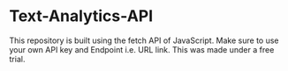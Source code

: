 # Text-Analytics-API
This repository is built using the fetch API of JavaScript.
Make sure to use your own API key and Endpoint i.e. URL link. This was made under a free trial.
